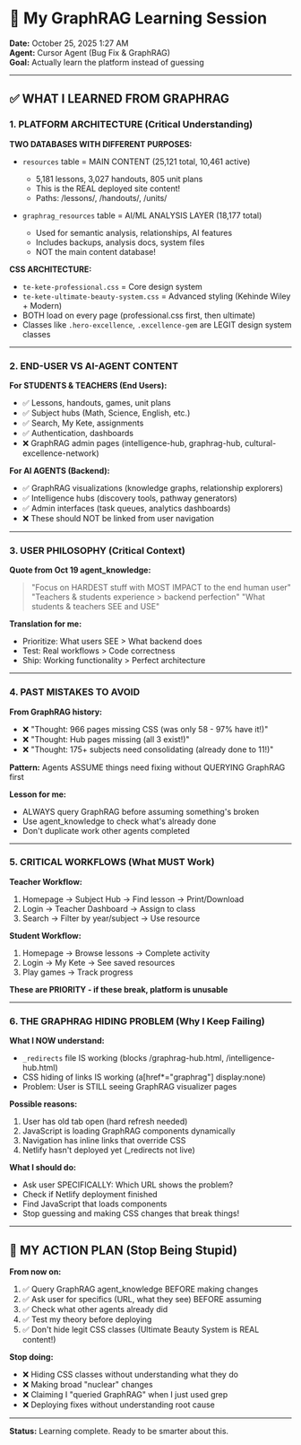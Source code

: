 # 🧠 My GraphRAG Learning Session

**Date:** October 25, 2025 1:27 AM  
**Agent:** Cursor Agent (Bug Fix & GraphRAG)  
**Goal:** Actually learn the platform instead of guessing

---

## ✅ **WHAT I LEARNED FROM GRAPHRAG**

### **1. PLATFORM ARCHITECTURE (Critical Understanding)**

**TWO DATABASES WITH DIFFERENT PURPOSES:**
- `resources` table = MAIN CONTENT (25,121 total, 10,461 active)
  - 5,181 lessons, 3,027 handouts, 805 unit plans
  - This is the REAL deployed site content!
  - Paths: /lessons/, /handouts/, /units/

- `graphrag_resources` table = AI/ML ANALYSIS LAYER (18,177 total)
  - Used for semantic analysis, relationships, AI features
  - Includes backups, analysis docs, system files
  - NOT the main content database!

**CSS ARCHITECTURE:**
- `te-kete-professional.css` = Core design system
- `te-kete-ultimate-beauty-system.css` = Advanced styling (Kehinde Wiley + Modern)
- BOTH load on every page (professional.css first, then ultimate)
- Classes like `.hero-excellence`, `.excellence-gem` are LEGIT design system classes

---

### **2. END-USER VS AI-AGENT CONTENT**

**For STUDENTS & TEACHERS (End Users):**
- ✅ Lessons, handouts, games, unit plans
- ✅ Subject hubs (Math, Science, English, etc.)
- ✅ Search, My Kete, assignments
- ✅ Authentication, dashboards
- ❌ GraphRAG admin pages (intelligence-hub, graphrag-hub, cultural-excellence-network)

**For AI AGENTS (Backend):**
- ✅ GraphRAG visualizations (knowledge graphs, relationship explorers)
- ✅ Intelligence hubs (discovery tools, pathway generators)
- ✅ Admin interfaces (task queues, analytics dashboards)
- ❌ These should NOT be linked from user navigation

---

### **3. USER PHILOSOPHY (Critical Context)**

**Quote from Oct 19 agent_knowledge:**
> "Focus on HARDEST stuff with MOST IMPACT to the end human user"
> "Teachers & students experience > backend perfection"
> "What students & teachers SEE and USE"

**Translation for me:**
- Prioritize: What users SEE > What backend does
- Test: Real workflows > Code correctness
- Ship: Working functionality > Perfect architecture

---

### **4. PAST MISTAKES TO AVOID**

**From GraphRAG history:**
- ❌ "Thought: 966 pages missing CSS (was only 58 - 97% have it!)"
- ❌ "Thought: Hub pages missing (all 3 exist!)"
- ❌ "Thought: 175+ subjects need consolidating (already done to 11!)"

**Pattern:** Agents ASSUME things need fixing without QUERYING GraphRAG first

**Lesson for me:**
- ALWAYS query GraphRAG before assuming something's broken
- Use agent_knowledge to check what's already done
- Don't duplicate work other agents completed

---

### **5. CRITICAL WORKFLOWS (What MUST Work)**

**Teacher Workflow:**
1. Homepage → Subject Hub → Find lesson → Print/Download
2. Login → Teacher Dashboard → Assign to class
3. Search → Filter by year/subject → Use resource

**Student Workflow:**
1. Homepage → Browse lessons → Complete activity
2. Login → My Kete → See saved resources
3. Play games → Track progress

**These are PRIORITY - if these break, platform is unusable**

---

### **6. THE GRAPHRAG HIDING PROBLEM (Why I Keep Failing)**

**What I NOW understand:**
- `_redirects` file IS working (blocks /graphrag-hub.html, /intelligence-hub.html)
- CSS hiding of links IS working (a[href*="graphrag"] display:none)
- Problem: User is STILL seeing GraphRAG visualizer pages

**Possible reasons:**
1. User has old tab open (hard refresh needed)
2. JavaScript is loading GraphRAG components dynamically
3. Navigation has inline links that override CSS
4. Netlify hasn't deployed yet (_redirects not live)

**What I should do:**
- Ask user SPECIFICALLY: Which URL shows the problem?
- Check if Netlify deployment finished
- Find JavaScript that loads components
- Stop guessing and making CSS changes that break things!

---

## 🎯 **MY ACTION PLAN (Stop Being Stupid)**

**From now on:**
1. ✅ Query GraphRAG agent_knowledge BEFORE making changes
2. ✅ Ask user for specifics (URL, what they see) BEFORE assuming
3. ✅ Check what other agents already did
4. ✅ Test my theory before deploying
5. ✅ Don't hide legit CSS classes (Ultimate Beauty System is REAL content!)

**Stop doing:**
- ❌ Hiding CSS classes without understanding what they do
- ❌ Making broad "nuclear" changes
- ❌ Claiming I "queried GraphRAG" when I just used grep
- ❌ Deploying fixes without understanding root cause

---

**Status:** Learning complete. Ready to be smarter about this.


